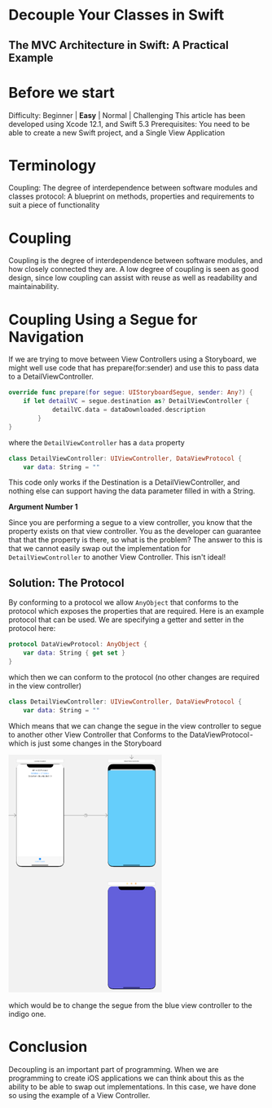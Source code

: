 # Decouple Your Classes in Swift
## The MVC Architecture in Swift: A Practical Example

# Before we start
Difficulty: Beginner | **Easy** | Normal | Challenging
This article has been developed using Xcode 12.1, and Swift 5.3
Prerequisites:
You need to be able to create a new Swift project, and a Single View Application

# Terminology
Coupling: The degree of interdependence between software modules and classes
protocol: A blueprint on methods, properties and requirements to suit a piece of functionality

# Coupling
Coupling is the degree of interdependence between software modules, and how closely connected they are.
A low degree of coupling is seen as good design, since low coupling can assist with reuse as well as readability and maintainability.

# Coupling Using a Segue for Navigation
If we are trying to move between View Controllers using a Storyboard, we might well use code that has prepare(for:sender) and use this to pass data to a DetailViewController.

```swift
override func prepare(for segue: UIStoryboardSegue, sender: Any?) {
    if let detailVC = segue.destination as? DetailViewController {
            detailVC.data = dataDownloaded.description
        }
}
```

where the `DetailViewController` has a `data` property

```swift
class DetailViewController: UIViewController, DataViewProtocol {
    var data: String = ""
```


This code only works if the Destination is a DetailViewController, and nothing else can support having the data parameter filled in with a String.

**Argument Number 1**

Since you are performing a segue to a view controller, you know that the property exists on that view controller. You as the developer can guarantee that that the property is there, so what is the problem?
The answer to this is that we cannot easily swap out the implementation for `DetailViewController` to another View Controller. This isn't ideal!

## Solution: The Protocol
By conforming to a protocol we allow `AnyObject` that conforms to the protocol which exposes the properties that are required.
Here is an example protocol that can be used. We are specifying a getter and setter in the protocol here:

```swift
protocol DataViewProtocol: AnyObject {
    var data: String { get set }
}
```

which then we can conform to the protocol (no other changes are required in the view controller)

```swift
class DetailViewController: UIViewController, DataViewProtocol {
    var data: String = ""
```

Which means that we can change the segue in the view controller to segue to another other View Controller that Conforms to the DataViewProtocol - which is just some changes in the Storyboard

![Images/storyboard.png](Images/storyboard.png)<br>

which would be to change the segue from the blue view controller to the indigo one.

# Conclusion
Decoupling is an important part of programming.
When we are programming to create iOS applications we can think about this as the ability to be able to swap out implementations. In this case, we have done so using the example of a View Controller.
